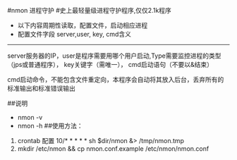 
#nmon 进程守护
#史上最轻量级进程守护程序,仅仅2.1k程序

- 以下内容周期性读取，配置文件，启动相应进程
-  配置文件字段 server,user, key, cmd含义

-----
  server服务器的IP，user是程序需要用哪个用户启动,Type需要监控进程的类型（jps或普通程序）， key关键字（需唯一）， cmd启动语句（不要以&结束）
  
 cmd启动命令，不能包含文件重定向，本程序会自动将其放入后台，丢弃所有的标准输出和标准错误输出
 
 

##说明
 - nmon -v
 - nmon  -h
##使用方法：
  1. crontab  配置
    10/* * * * *   sh $dir/nmon &> /tmp/nmon.tmp
  2. mkdir /etc/nmon && cp nmon.conf.example  /etc/nmon/nmon.conf
